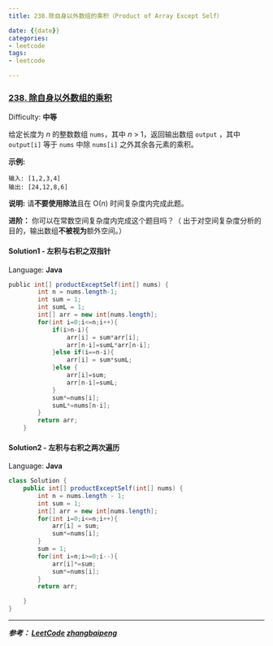 ```yaml
---
title: 238.除自身以外数组的乘积（Product of Array Except Self）

date: {{date}}
categories:
- leetcode
tags:
- leetcode

---
```

### [238\. 除自身以外数组的乘积](https://leetcode-cn.com/problems/product-of-array-except-self/)

Difficulty: **中等**


给定长度为 _n_ 的整数数组 `nums`，其中 _n_ > 1，返回输出数组 `output` ，其中 `output[i]` 等于 `nums` 中除 `nums[i]` 之外其余各元素的乘积。

**示例:**

```
输入: [1,2,3,4]
输出: [24,12,8,6]
```

**说明:** 请**不要使用除法**且在 O(_n_) 时间复杂度内完成此题。

**进阶：**
你可以在常数空间复杂度内完成这个题目吗？（ 出于对空间复杂度分析的目的，输出数组**不被视为**额外空间。）


#### Solution1 - 左积与右积之双指针

Language: **Java**

```java
​public int[] productExceptSelf(int[] nums) {
        int n = nums.length-1;
        int sum = 1;
        int sumL = 1;
        int[] arr = new int[nums.length];
        for(int i=0;i<=n;i++){
            if(i>n-i){
                arr[i] = sum*arr[i];
                arr[n-i]=sumL*arr[n-i];
            }else if(i==n-i){
                arr[i] = sum*sumL;
            }else {
                arr[i]=sum;
                arr[n-i]=sumL;
            }
            sum*=nums[i];
            sumL*=nums[n-i];
        }
        return arr;
    }

```

#### Solution2 - 左积与右积之两次遍历

Language: **Java**

```java
class Solution {
    public int[] productExceptSelf(int[] nums) {
        int n = nums.length - 1;
        int sum = 1;
        int[] arr = new int[nums.length];
        for(int i=0;i<=n;i++){
            arr[i] = sum;
            sum*=nums[i];
        }
        sum = 1;
        for(int i=n;i>=0;i--){
            arr[i]*=sum;
            sum*=nums[i];
        }
        return arr;

    }
}

```

---
***参考：
[LeetCode](https://leetcode-cn.com/problems/product-of-array-except-self/submissions/)
[zhangbaipeng](https://leetcode-cn.com/problems/product-of-array-except-self/solution/java-zuo-ji-you-ji-by-zhangbaipeng/)***
